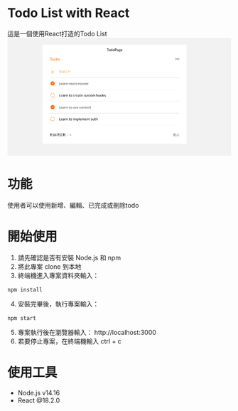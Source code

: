 # Todo List with React
這是一個使用React打造的Todo List
![ todo list](./ac-todo-list.png)
# 功能
使用者可以使用新增、編輯、已完成或刪除todo
# 開始使用
1. 請先確認是否有安裝 Node.js 和 npm
2. 將此專案 clone 到本地
3. 終端機進入專案資料夾輸入：
```
npm install
```
4. 安裝完畢後，執行專案輸入：
```
npm start
```
5. 專案執行後在瀏覽器輸入： http://localhost:3000
6. 若要停止專案，在終端機輸入 ctrl + c
# 使用工具
- Node.js v14.16
- React @18.2.0